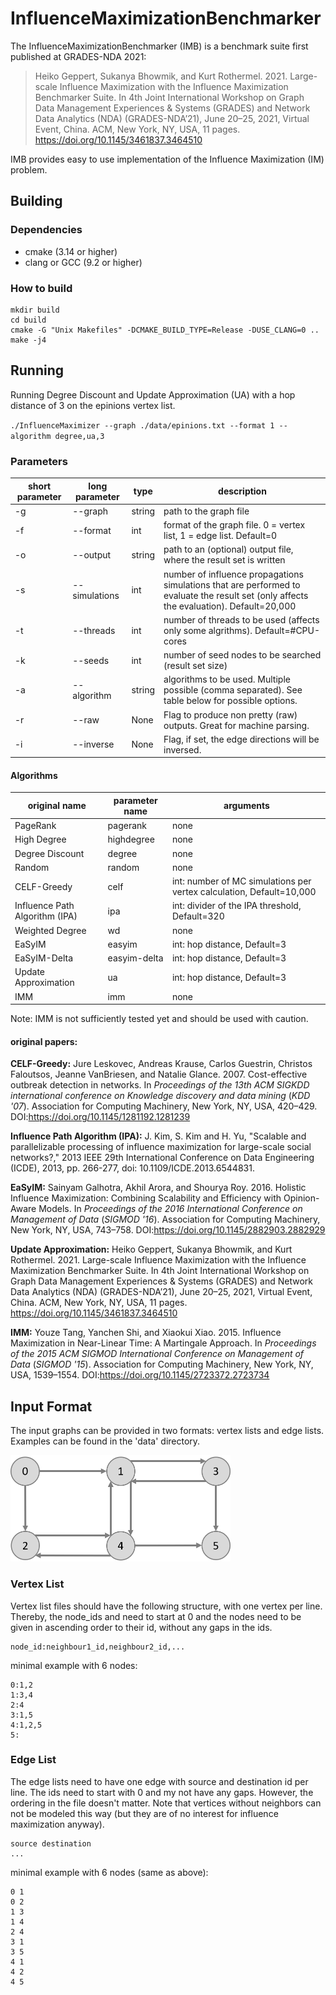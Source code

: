 # InfluenceMaximizationBenchmarker

The InfluenceMaximizationBenchmarker (IMB) is a benchmark suite first published at GRADES-NDA 2021:

> Heiko Geppert, Sukanya Bhowmik, and Kurt Rothermel. 2021. Large-scale Influence Maximization with the Influence Maximization Benchmarker Suite. In 4th Joint International Workshop on Graph Data Management Experiences & Systems (GRADES) and Network Data Analytics (NDA) (GRADES-NDA’21), June 20–25, 2021, Virtual Event, China. ACM, New York, NY, USA, 11 pages. https://doi.org/10.1145/3461837.3464510

IMB provides easy to use implementation of the Influence Maximization (IM) problem.


## Building

### Dependencies

*  cmake (3.14 or higher)
*  clang or GCC (9.2 or higher)

### How to build

```
mkdir build
cd build
cmake -G "Unix Makefiles" -DCMAKE_BUILD_TYPE=Release -DUSE_CLANG=0 ..
make -j4
```

## Running

Running Degree Discount and Update Approximation (UA) with a hop distance of 3 on the epinions vertex list. 

`./InfluenceMaximizer --graph ./data/epinions.txt --format 1 --algorithm degree,ua,3`

### Parameters
| short parameter | long parameter | type | description |
|---|---|---|---|
|-g | --graph | string | path to the graph file |
|-f| --format | int | format of the graph file. 0 = vertex list, 1 = edge list. Default=0 |
|-o | --output | string | path to an (optional) output file, where the result set is written |
|-s | --simulations | int | number of influence propagations simulations that are performed to evaluate the result set (only affects the evaluation). Default=20,000|
|-t | --threads | int | number of threads to be used (affects only some algrithms). Default=#CPU-cores|
|-k | --seeds | int | number of seed nodes to be searched (result set size) |
|-a | --algorithm | string | algorithms to be used. Multiple possible (comma separated). See table below for possible options.|
|-r | --raw | None | Flag to produce non pretty (raw) outputs. Great for machine parsing. |
|-i | --inverse | None | Flag, if set, the edge directions will be inversed. |

#### Algorithms
| original name | parameter name | arguments | 
|---|---|---|
| PageRank | pagerank | none |
| High Degree | highdegree | none |
| Degree Discount | degree | none |
| Random | random | none |
| CELF-Greedy | celf | int: number of MC simulations per vertex calculation, Default=10,000 |
| Influence Path Algorithm (IPA) | ipa | int: divider of the IPA threshold, Default=320 |
| Weighted Degree | wd | none |
| EaSyIM | easyim | int: hop distance, Default=3|
| EaSyIM-Delta | easyim-delta | int: hop distance, Default=3 |
| Update Approximation | ua | int: hop distance, Default=3 |
| IMM | imm | none |

Note: IMM is not sufficiently tested yet and should be used with caution.

#### original papers:
**CELF-Greedy:**
Jure Leskovec, Andreas Krause, Carlos Guestrin, Christos Faloutsos, Jeanne VanBriesen, and Natalie Glance. 2007. Cost-effective outbreak detection in networks. In <i>Proceedings of the 13th ACM SIGKDD international conference on Knowledge discovery and data mining</i> (<i>KDD '07</i>). Association for Computing Machinery, New York, NY, USA, 420–429. DOI:https://doi.org/10.1145/1281192.1281239

**Influence Path Algorithm (IPA):**
J. Kim, S. Kim and H. Yu, "Scalable and parallelizable processing of influence maximization for large-scale social networks?," 2013 IEEE 29th International Conference on Data Engineering (ICDE), 2013, pp. 266-277, doi: 10.1109/ICDE.2013.6544831.

**EaSyIM:** 
Sainyam Galhotra, Akhil Arora, and Shourya Roy. 2016. Holistic Influence Maximization: Combining Scalability and Efficiency with Opinion-Aware Models. In <i>Proceedings of the 2016 International Conference on Management of Data</i> (<i>SIGMOD '16</i>). Association for Computing Machinery, New York, NY, USA, 743–758. DOI:https://doi.org/10.1145/2882903.2882929

**Update Approximation:** 
Heiko Geppert, Sukanya Bhowmik, and Kurt Rothermel. 2021. Large-scale Influence Maximization with the Influence Maximization Benchmarker Suite. In 4th Joint International Workshop on Graph Data Management Experiences & Systems (GRADES) and Network Data Analytics (NDA) (GRADES-NDA’21), June 20–25, 2021, Virtual Event, China. ACM, New York, NY, USA, 11 pages. https://doi.org/10.1145/3461837.3464510


**IMM:** 
Youze Tang, Yanchen Shi, and Xiaokui Xiao. 2015. Influence Maximization in Near-Linear Time: A Martingale Approach. In <i>Proceedings of the 2015 ACM SIGMOD International Conference on Management of Data</i> (<i>SIGMOD '15</i>). Association for Computing Machinery, New York, NY, USA, 1539–1554. DOI:https://doi.org/10.1145/2723372.2723734





## Input Format

The input graphs can be provided in two formats: vertex lists and edge lists.
Examples can be found in the 'data' directory.

<img src="doc/example_graph.png" alt="example graph" width="352" height="170">

### Vertex List
Vertex list files should have the following structure, with one vertex per line.
Thereby, the node_ids and need to start at 0 and the nodes need to be given in ascending order to their id, without any gaps in the ids.

```
node_id:neighbour1_id,neighbour2_id,...
```

minimal example with 6 nodes:

```
0:1,2
1:3,4
2:4
3:1,5
4:1,2,5
5:
```

### Edge List
The edge lists need to have one edge with source and destination id per line.
The ids need to start with 0 and my not have any gaps.
However, the ordering in the file doesn't matter.
Note that vertices without neighbors can not be modeled this way (but they are of no interest for influence maximization anyway).

```
source destination
...
```

minimal example with 6 nodes (same as above):

```
0 1
0 2
1 3
1 4
2 4
3 1
3 5
4 1
4 2
4 5
```

